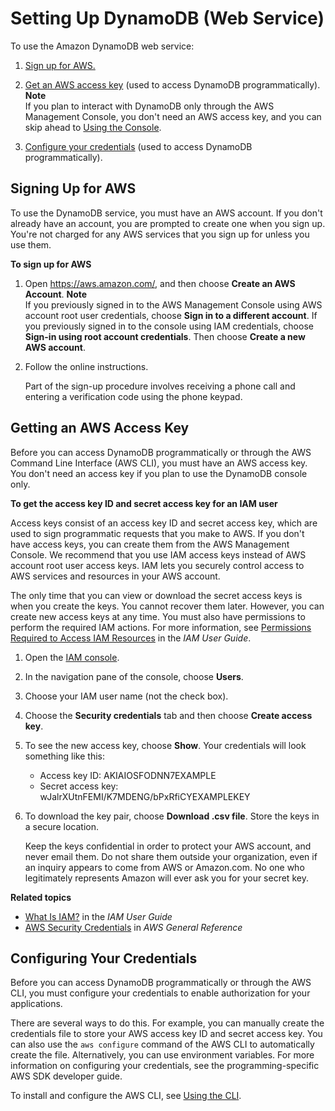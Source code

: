 # Setting Up DynamoDB \(Web Service\)<a name="SettingUp.DynamoWebService"></a>

To use the Amazon DynamoDB web service:

1. [Sign up for AWS\.](#SettingUp.DynamoWebService.SignUpForAWS)

1. [Get an AWS access key](#SettingUp.DynamoWebService.GetCredentials) \(used to access DynamoDB programmatically\)\.
**Note**  
 If you plan to interact with DynamoDB only through the AWS Management Console, you don't need an AWS access key, and you can skip ahead to [Using the Console](ConsoleDynamoDB.md)\.

1. [Configure your credentials](#SettingUp.DynamoWebService.ConfigureCredentials) \(used to access DynamoDB programmatically\)\. 

## Signing Up for AWS<a name="SettingUp.DynamoWebService.SignUpForAWS"></a>

To use the DynamoDB service, you must have an AWS account\. If you don't already have an account, you are prompted to create one when you sign up\. You're not charged for any AWS services that you sign up for unless you use them\.

**To sign up for AWS**

1. Open [https://aws\.amazon\.com/](https://aws.amazon.com/), and then choose **Create an AWS Account**\.
**Note**  
If you previously signed in to the AWS Management Console using AWS account root user credentials, choose **Sign in to a different account**\. If you previously signed in to the console using IAM credentials, choose **Sign\-in using root account credentials**\. Then choose **Create a new AWS account**\.

1. Follow the online instructions\.

   Part of the sign\-up procedure involves receiving a phone call and entering a verification code using the phone keypad\.

## Getting an AWS Access Key<a name="SettingUp.DynamoWebService.GetCredentials"></a>

Before you can access DynamoDB programmatically or through the AWS Command Line Interface \(AWS CLI\), you must have an AWS access key\. You don't need an access key if you plan to use the DynamoDB console only\.

**To get the access key ID and secret access key for an IAM user**

Access keys consist of an access key ID and secret access key, which are used to sign programmatic requests that you make to AWS\. If you don't have access keys, you can create them from the AWS Management Console\. We recommend that you use IAM access keys instead of AWS account root user access keys\. IAM lets you securely control access to AWS services and resources in your AWS account\.

The only time that you can view or download the secret access keys is when you create the keys\. You cannot recover them later\. However, you can create new access keys at any time\. You must also have permissions to perform the required IAM actions\. For more information, see [Permissions Required to Access IAM Resources](https://docs.aws.amazon.com/IAM/latest/UserGuide/access_permissions-required.html) in the *IAM User Guide*\.

1. Open the [IAM console](https://console.aws.amazon.com/iam/home?#home)\.

1. In the navigation pane of the console, choose **Users**\.

1. Choose your IAM user name \(not the check box\)\.

1. Choose the **Security credentials** tab and then choose **Create access key**\.

1. To see the new access key, choose **Show**\. Your credentials will look something like this:
   + Access key ID: AKIAIOSFODNN7EXAMPLE
   + Secret access key: wJalrXUtnFEMI/K7MDENG/bPxRfiCYEXAMPLEKEY

1. To download the key pair, choose **Download \.csv file**\. Store the keys in a secure location\.

   Keep the keys confidential in order to protect your AWS account, and never email them\. Do not share them outside your organization, even if an inquiry appears to come from AWS or Amazon\.com\. No one who legitimately represents Amazon will ever ask you for your secret key\.

**Related topics**
+ [What Is IAM?](https://docs.aws.amazon.com/IAM/latest/UserGuide/introduction.html) in the *IAM User Guide*
+ [AWS Security Credentials](https://docs.aws.amazon.com/general/latest/gr/aws-security-credentials.html) in *AWS General Reference* 

## Configuring Your Credentials<a name="SettingUp.DynamoWebService.ConfigureCredentials"></a>

Before you can access DynamoDB programmatically or through the AWS CLI, you must configure your credentials to enable authorization for your applications\.

 There are several ways to do this\. For example, you can manually create the credentials file to store your AWS access key ID and secret access key\. You can also use the `aws configure` command of the AWS CLI to automatically create the file\. Alternatively, you can use environment variables\. For more information on configuring your credentials, see the programming\-specific AWS SDK developer guide\.

 To install and configure the AWS CLI, see [Using the CLI](Tools.CLI.md)\. 